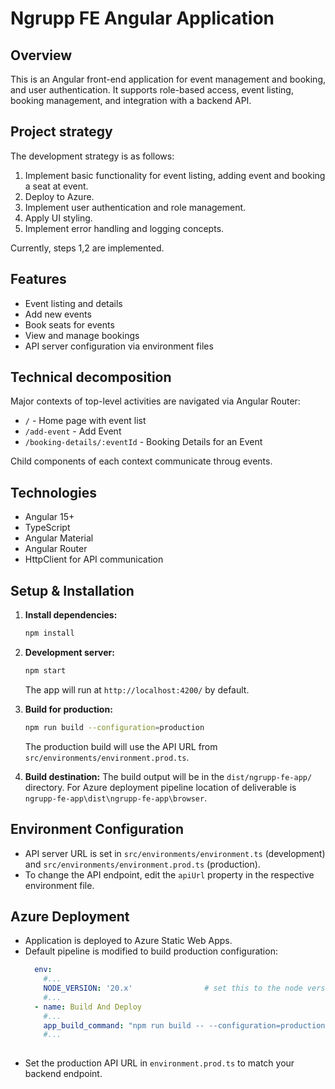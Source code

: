 # Ngrupp FE Angular Application

## Overview
This is an Angular front-end application for event management and booking, and user authentication.
It supports role-based access, event listing, booking management, and integration with a backend API.

## Project strategy
The development strategy is as follows:
1. Implement basic functionality for event listing, adding event and booking a seat at event.
2. Deploy to Azure.
3. Implement user authentication and role management. 
4. Apply UI styling.
5. Implement error handling and logging concepts.

Currently, steps 1,2 are implemented.

## Features
- Event listing and details
- Add new events
- Book seats for events
- View and manage bookings
- API server configuration via environment files

## Technical decomposition
Major contexts of top-level activities are navigated via Angular Router:
- `/` - Home page with event list
- `/add-event` - Add Event
- `/booking-details/:eventId` - Booking Details for an Event

Child components of each context communicate throug events.

## Technologies
- Angular 15+
- TypeScript
- Angular Material
- Angular Router
- HttpClient for API communication

## Setup & Installation
1. **Install dependencies:**
   ```bash
   npm install
   ```
2. **Development server:**
   ```bash
   npm start
   ```
   The app will run at `http://localhost:4200/` by default.

3. **Build for production:**
   ```bash
   npm run build --configuration=production
   ```
   The production build will use the API URL from `src/environments/environment.prod.ts`.

4. **Build destination:**
   The build output will be in the `dist/ngrupp-fe-app/` directory.
   For Azure deployment pipeline location of deliverable is `ngrupp-fe-app\dist\ngrupp-fe-app\browser`.

## Environment Configuration
- API server URL is set in `src/environments/environment.ts` (development) and `src/environments/environment.prod.ts` (production).
- To change the API endpoint, edit the `apiUrl` property in the respective environment file.

## Azure Deployment
- Application is deployed to Azure Static Web Apps.
- Default pipeline is modified to build production configuration:
  ```yaml
    env:
      #...
      NODE_VERSION: '20.x'                # set this to the node version to use
      #...
    - name: Build And Deploy
      #...
      app_build_command: "npm run build -- --configuration=production"
      #...
        
  ```
- Set the production API URL in `environment.prod.ts` to match your backend endpoint.
